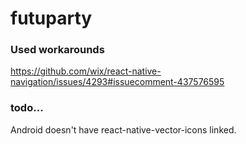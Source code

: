 # futuparty

### Used workarounds

https://github.com/wix/react-native-navigation/issues/4293#issuecomment-437576595

### todo...

Android doesn't have react-native-vector-icons linked.
